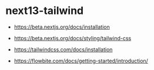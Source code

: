 # next13-tailwind

- https://beta.nextjs.org/docs/installation
- https://beta.nextjs.org/docs/styling/tailwind-css

- https://tailwindcss.com/docs/installation
- https://flowbite.com/docs/getting-started/introduction/